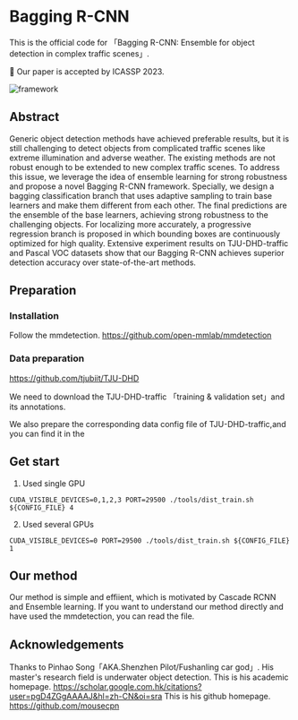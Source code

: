 # Bagging R-CNN

This is the official code for 「Bagging R-CNN: Ensemble for object detection in complex traffic scenes」.

🚩 Our paper is accepted by ICASSP 2023.

![framework](https://user-images.githubusercontent.com/48271804/220507165-c3276b4a-1449-4cb7-8b9e-6cf2b6dba00a.png)

## Abstract

Generic object detection methods have achieved preferable results, but it is still challenging to detect objects from complicated traffic scenes like extreme illumination and adverse weather. The existing methods are not robust enough to be extended to new complex traffic scenes. To address this issue, we leverage the idea of ensemble learning for strong robustness and propose a novel Bagging R-CNN framework. Specially, we design a bagging classification branch that uses adaptive sampling to train base learners and make them different from each other. The final predictions are the ensemble of the base learners, achieving strong robustness to the challenging objects. For localizing more accurately, a progressive regression branch is proposed in which bounding boxes are continuously optimized for high quality. Extensive experiment results on TJU-DHD-traffic and Pascal VOC datasets show that our Bagging R-CNN achieves superior detection accuracy over state-of-the-art methods.

## Preparation

### Installation

Follow the mmdetection. https://github.com/open-mmlab/mmdetection

### Data preparation

https://github.com/tjubiit/TJU-DHD

We need to download the TJU-DHD-traffic 「training & validation set」and its annotations.

We also prepare the corresponding data config file of TJU-DHD-traffic,and you can find it in the 

## Get start

1. Used single GPU
```
CUDA_VISIBLE_DEVICES=0,1,2,3 PORT=29500 ./tools/dist_train.sh ${CONFIG_FILE} 4
```

2. Used several GPUs
```
CUDA_VISIBLE_DEVICES=0 PORT=29500 ./tools/dist_train.sh ${CONFIG_FILE} 1
```

## Our method 

Our method is simple and effiient, which is motivated by Cascade RCNN and Ensemble learning. If you want to understand our method directly and have used the mmdetection, you can read the file.

## Acknowledgements

Thanks to Pinhao Song「AKA.Shenzhen Pilot/Fushanling car god」. His master's research field is underwater object detection.
This is his academic homepage. https://scholar.google.com.hk/citations?user=pgD4ZGgAAAAJ&hl=zh-CN&oi=sra
This is his github homepage. https://github.com/mousecpn


